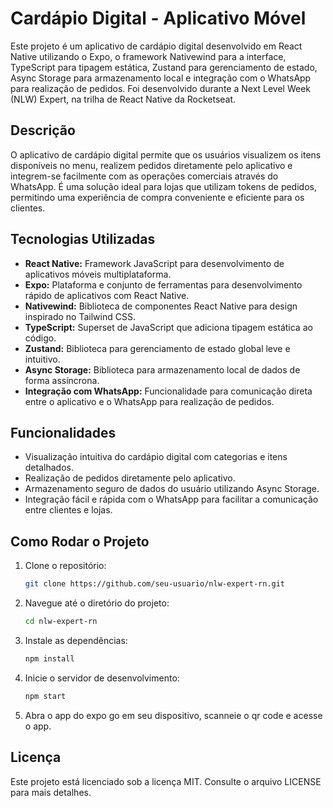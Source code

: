 # Cardápio Digital - Aplicativo Móvel

Este projeto é um aplicativo de cardápio digital desenvolvido em React Native utilizando o Expo, o framework Nativewind para a interface, TypeScript para tipagem estática, Zustand para gerenciamento de estado, Async Storage para armazenamento local e integração com o WhatsApp para realização de pedidos. Foi desenvolvido durante a Next Level Week (NLW) Expert, na trilha de React Native da Rocketseat.

## Descrição

O aplicativo de cardápio digital permite que os usuários visualizem os itens disponíveis no menu, realizem pedidos diretamente pelo aplicativo e integrem-se facilmente com as operações comerciais através do WhatsApp. É uma solução ideal para lojas que utilizam tokens de pedidos, permitindo uma experiência de compra conveniente e eficiente para os clientes.

## Tecnologias Utilizadas

- **React Native:** Framework JavaScript para desenvolvimento de aplicativos móveis multiplataforma.
- **Expo:** Plataforma e conjunto de ferramentas para desenvolvimento rápido de aplicativos com React Native.
- **Nativewind:** Biblioteca de componentes React Native para design inspirado no Tailwind CSS.
- **TypeScript:** Superset de JavaScript que adiciona tipagem estática ao código.
- **Zustand:** Biblioteca para gerenciamento de estado global leve e intuitivo.
- **Async Storage:** Biblioteca para armazenamento local de dados de forma assíncrona.
- **Integração com WhatsApp:** Funcionalidade para comunicação direta entre o aplicativo e o WhatsApp para realização de pedidos.

## Funcionalidades

- Visualização intuitiva do cardápio digital com categorias e itens detalhados.
- Realização de pedidos diretamente pelo aplicativo.
- Armazenamento seguro de dados do usuário utilizando Async Storage.
- Integração fácil e rápida com o WhatsApp para facilitar a comunicação entre clientes e lojas.

## Como Rodar o Projeto

1. Clone o repositório:
   ```bash
   git clone https://github.com/seu-usuario/nlw-expert-rn.git
   ```
   
2. Navegue até o diretório do projeto:
   ```bash
   cd nlw-expert-rn
   ```
   
3. Instale as dependências:
   ```bash
   npm install
   ```
   
4. Inicie o servidor de desenvolvimento:
   ```bash
   npm start
   ```
   
5. Abra o app do expo go em seu dispositivo, scanneie o qr code e acesse o app.


## Licença

Este projeto está licenciado sob a licença MIT. Consulte o arquivo LICENSE para mais detalhes.
